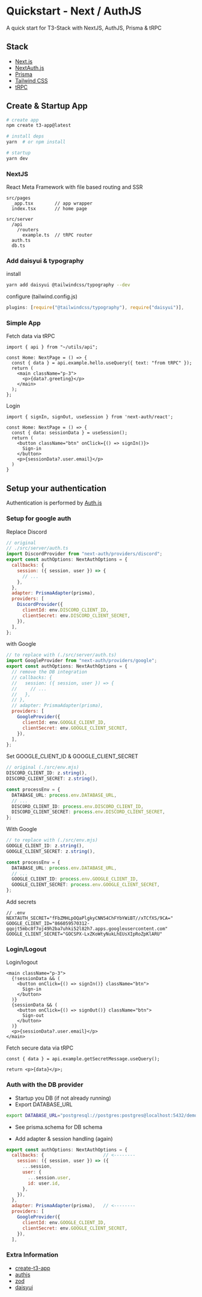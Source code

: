 # Quickstart - Next / AuthJS

A quick start for T3-Stack with NextJS, AuthJS, Prisma & tRPC

## Stack

- [Next.js](https://nextjs.org)
- [NextAuth.js](https://next-auth.js.org)
- [Prisma](https://prisma.io)
- [Tailwind CSS](https://tailwindcss.com)
- [tRPC](https://trpc.io)

## Create & Startup App

```bash
# create app
npm create t3-app@latest

# install deps
yarn  # or npm install

# startup
yarn dev
```

### NextJS

React Meta Framework with file based routing and SSR

```
src/pages
  _app.tsx        // app wrapper
  index.tsx       // home page

src/server
  /api
    /routers
      example.ts  // tRPC router
  auth.ts
  db.ts
```

### Add daisyui & typography

install

```bash
yarn add daisyui @tailwindcss/typography --dev
```

configure (tailwind.config.js)

```js
plugins: [require("@tailwindcss/typography"), require("daisyui")],
```

### Simple App

Fetch data via tRPC

```tsx
import { api } from "~/utils/api";

const Home: NextPage = () => {
  const { data } = api.example.hello.useQuery({ text: "from tRPC" });
  return (
    <main className="p-3">
      <p>{data?.greeting}</p>
    </main>
  );
};
```

Login

```tsx
import { signIn, signOut, useSession } from 'next-auth/react';

const Home: NextPage = () => {
  const { data: sessionData } = useSession();
  return (
    <button className="btn" onClick={() => signIn()}>
      Sign-in
    </button>
    <p>{sessionData?.user.email}</p>
  )
}
```

## Setup your authentication

Authentication is performed by [Auth.js](https://authjs.dev/)

### Setup for google auth

Replace Discord

```js
// original
// ./src/server/auth.ts
import DiscordProvider from "next-auth/providers/discord";
export const authOptions: NextAuthOptions = {
  callbacks: {
    session: ({ session, user }) => {
      // ...
    },
  },
  adapter: PrismaAdapter(prisma),
  providers: [
    DiscordProvider({
      clientId: env.DISCORD_CLIENT_ID,
      clientSecret: env.DISCORD_CLIENT_SECRET,
    }),
  ],
};
```

with Google

```js
// to replace with (./src/server/auth.ts)
import GoogleProvider from "next-auth/providers/google";
export const authOptions: NextAuthOptions = {
  // remove the DB integration
  // callbacks: {
  //   session: ({ session, user }) => {
  //     // ...
  //   },
  // },
  // adapter: PrismaAdapter(prisma),
  providers: [
    GoogleProvider({
      clientId: env.GOOGLE_CLIENT_ID,
      clientSecret: env.GOOGLE_CLIENT_SECRET,
    }),
  ],
};
```

Set GOOGLE_CLIENT_ID & GOOGLE_CLIENT_SECRET

```ts
// original (./src/env.mjs)
DISCORD_CLIENT_ID: z.string(),
DISCORD_CLIENT_SECRET: z.string(),

const processEnv = {
  DATABASE_URL: process.env.DATABASE_URL,
  // ...
  DISCORD_CLIENT_ID: process.env.DISCORD_CLIENT_ID,
  DISCORD_CLIENT_SECRET: process.env.DISCORD_CLIENT_SECRET,
};
```

With Google

```ts
// to replace with (./src/env.mjs)
GOOGLE_CLIENT_ID: z.string(),
GOOGLE_CLIENT_SECRET: z.string(),

const processEnv = {
  DATABASE_URL: process.env.DATABASE_URL,
  // ...
  GOOGLE_CLIENT_ID: process.env.GOOGLE_CLIENT_ID,
  GOOGLE_CLIENT_SECRET: process.env.GOOGLE_CLIENT_SECRET,
};
```

Add secrets

```
// .env
NEXTAUTH_SECRET="fFbZMHLpOQaPlgkyCNN54ChFYbYWiBT//xTCfXS/9CA="
GOOGLE_CLIENT_ID="866059570312-gqojt5mbc8f7oj49h2ba7uhki52l82h7.apps.googleusercontent.com"
GOOGLE_CLIENT_SECRET="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"
```

### Login/Logout

Login/logout

```tsx
<main className="p-3">
  {!sessionData && (
    <button onClick={() => signIn()} className="btn">
      Sign-in
    </button>
  )}
  {sessionData && (
    <button onClick={() => signOut()} className="btn">
      Sign-out
    </button>
  )}
  <p>{sessionData?.user.email}</p>
</main>
```

Fetch secure data via tRPC

```tsx
const { data } = api.example.getSecretMessage.useQuery();

return <p>{data}</p>;
```

### Auth with the DB provider

- Startup you DB (if not already running)
- Export DATABASE_URL

```bash
export DATABASE_URL="postgresql://postgres:postgres@localhost:5432/demo"
```

- See prisma.schema for DB schema

- Add adapter & session handling (again)

```js
export const authOptions: NextAuthOptions = {
  callbacks: {                      // <--------
    session: ({ session, user }) => ({
      ...session,
      user: {
        ...session.user,
        id: user.id,
      },
    }),
  },
  adapter: PrismaAdapter(prisma),   // <--------
  providers: [
    GoogleProvider({
      clientId: env.GOOGLE_CLIENT_ID,
      clientSecret: env.GOOGLE_CLIENT_SECRET,
    }),
  ],
```

### Extra Information

- [create-t3-app](https://create.t3.gg/)
- [authjs](https://authjs.dev/)
- [zod](https://zod.dev/)
- [daisyui](https://daisyui.com/components/)

